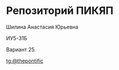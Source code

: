 # Репозиторий ПИКЯП
Шилина Анастасия Юрьевна

ИУ5-31Б 

Вариант 25.  

[tg:@thepontific](https://t.me/thepontific)
